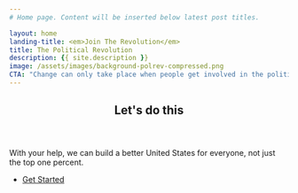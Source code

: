 ```yaml
---
# Home page. Content will be inserted below latest post titles.

layout: home
landing-title: <em>Join The Revolution</em>
title: The Political Revolution
description: {{ site.description }}
image: /assets/images/background-polrev-compressed.png
CTA: "Change can only take place when people get involved in the political process. Sign up now and join the revolution!"
---
```


<header class="major">
	<h2>Let's do this</h2>
</header>

With your help, we can build a better United States for everyone, not just the top one percent.

<ul class="actions">
	<li><a href="{{ site.baseurl }}fight" class="button next">Get Started</a></li>
</ul>
